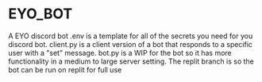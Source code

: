 # EYO_BOT
A EYO discord bot
.env is a template for all of the secrets you need for you discord bot.
client.py is a client version of a bot that responds to a specific user with a "set" message.
bot.py is a WIP for the bot so it has more functionality in a medium to large server setting.
The replit branch is so the bot can be run on replit for full use
